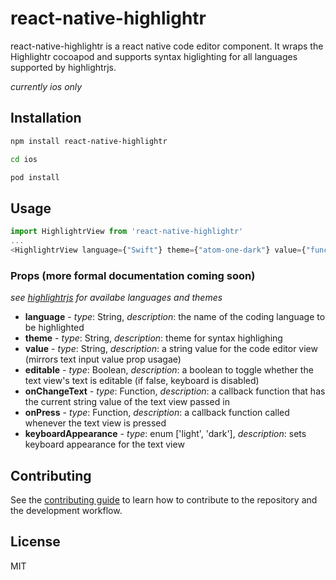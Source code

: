 # react-native-highlightr

react-native-highlightr is a react native code editor component. It wraps the Highlightr cocoapod and supports syntax higlighting
for all languages supported by highlightrjs.

*currently ios only* 

## Installation

```sh
npm install react-native-highlightr

cd ios

pod install
```

## Usage

```js
import HighlightrView from 'react-native-highlightr'
...
<HighlightrView language={"Swift"} theme={"atom-one-dark"} value={"func helloWorld(){}"} onChangeText={someFunc}/>
```

### Props (more formal documentation coming soon)

*see [highlightrjs](https://highlightjs.org) for availabe languages and themes*

* **language** - *type*: String,  *description*: the name of the coding language to be highlighted
* **theme** - *type*: String, *description*: theme for syntax highlighing
* **value** - *type*: String, *description*: a string value for the code editor view (mirrors text input value prop usagae)
* **editable** - *type*: Boolean, *description*: a boolean to toggle whether the text view's text is editable (if false, keyboard is disabled) 
* **onChangeText** - *type*: Function, *description*: a callback function that has the current string value of the text view passed in 
* **onPress** - *type*: Function, *description*: a callback function called whenever the text view is pressed 
* **keyboardAppearance** - *type*: enum ['light', 'dark'], *description*: sets keyboard appearance for the text view

## Contributing

See the [contributing guide](CONTRIBUTING.md) to learn how to contribute to the repository and the development workflow.

## License

MIT
